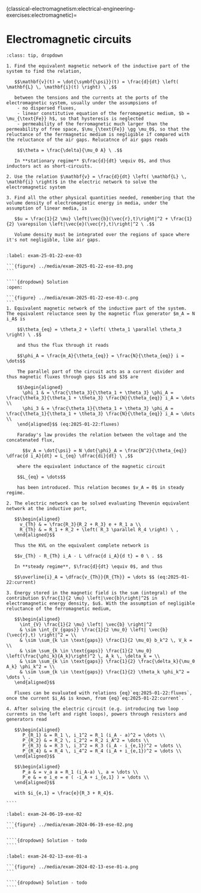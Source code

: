 (classical-electromagnetism:electrical-engineering-exercises:electromagnetic)=
# Electromagnetic circuits

```{admonition} Guidlines for solution
:class: tip, dropdown

1. Find the equivalent magnetic network of the inductive part of the system to find the relation,

   $$\mathbf{v}(t) = \dot{\symbf{\psi}}(t) = \frac{d}{dt} \left( \mathbf{L} \, \mathbf{i}(t) \right) \ ,$$

   between the tensions and the currents at the ports of the electromagnetic system, usually under the assumpsions of
    - no dispersed fluxes,
    - linear constitutive equation of the ferromagnetic medium, $b = \mu_{\text{Fe}} h$, so that hysteresis is neglected
    - permeability of the ferromagnetic much larger than the permeability of free space, $\mu_{\text{Fe}} \gg \mu_0$, so that the reluctance of the ferrmagnetic medium is negligible if compared with the reluctance of the air gaps. Relucatnce of air gaps reads

    $$\theta = \frac{\delta}{\mu_0 A} \ .$$

   In **stationary regime** $\frac{d}{dt} \equiv 0$, and thus inductors act as short-circuits.

2. Use the relation $\mathbf{v} = \frac{d}{dt} \left( \mathbf{L} \, \mathbf{i} \right)$ in the electric network to solve the electromagnetic system

3. Find all the other physical quantities needed, remembering that the volume density of electromagnetic energy in media, under the assumption of linear media, is

   $$u = \frac{1}{2 \mu} \left|\vec{b}(\vec{r},t)\right|^2 + \frac{1}{2} \varepsilon \left|\vec{e}(\vec{r},t)\right|^2 \ .$$

   Volume density must be integrated over the regions of space where it's not negligible, like air gaps.


```


`````{exercise} Exam 2025-01-22, Exercise 3.
:label: exam-25-01-22-exe-03

```{figure} ../media/exam-2025-01-22-ese-03.png
```

````{dropdown} Solution
:open:

```{figure} ../media/exam-2025-01-22-ese-03-c.png
```
1. Equivalent magnetic network of the inductive part of the system. The equivalent reluctance seen by the magnetic flux generator $m_A = N i_A$ is 

    $$\theta_{eq} = \theta_2 + \left( \theta_1 \parallel \theta_3 \right) \ .$$

    and thus the flux through it reads

    $$\phi_A = \frac{m_A}{\theta_{eq}} = \frac{N}{\theta_{eq}} i = \dots$$

    The parallel part of the circuit acts as a current divider and thus magnetic fluxes through gaps $1$ and $3$ are

    $$\begin{aligned}
      \phi_1 & = \frac{\theta_3}{\theta_1 + \theta_3} \phi_A = \frac{\theta_3}{\theta_1 + \theta_3} \frac{N}{\theta_{eq}} i_A = \dots \\
      \phi_3 & = \frac{\theta_1}{\theta_1 + \theta_3} \phi_A = \frac{\theta_1}{\theta_1 + \theta_3} \frac{N}{\theta_{eq}} i_A = \dots \\
    \end{aligned}$$ (eq:2025-01-22:fluxes)

    Faraday's law provides the relation between the voltage and the concatenated flux,

      $$v_A = \dot{\psi} = N \dot{\phi}_A = \frac{N^2}{\theta_{eq}} \dfrac{d i_A}{dt} = L_{eq} \dfrac{di}{dt} \ ,$$

    where the equivalent inductance of the magnetic circuit

    $$L_{eq} = \dots$$

    has been introduced. This relation becomes $v_A = 0$ in steady regime.

2. The electric network can be solved evaluating Thevenin equivalent network at the inductive port,

   $$\begin{aligned}
     v_{Th} & = \frac{R_3}{R_2 + R_3} e + R_1 a \\
     R_{Th} & = R_1 + R_2 + \left( R_3 \parallel R_4 \right) \ ,
   \end{aligned}$$

   Thus the KVL on the equivalent complete network is

   $$v_{Th} - R_{Th} i_A - L \dfrac{d i_A}{d t} = 0 \ . $$

   In **steady regime**, $\frac{d}{dt} \equiv 0$, and thus

   $$\overline{i}_A = \dfrac{v_{Th}}{R_{Th}} = \dots $$ (eq:2025-01-22:current)

3. Energy stored in the magnetic field is the sum (integral) of the contribution $\frac{1}{2 \mu} \left|\vec{b}\right|^2$ in electromagnetic energy density, $u$. With the assumption of negligible reluctance of the ferromagnetic medium, 

   $$\begin{aligned}
     \int_{V} \frac{1}{2 \mu} \left| \vec{b} \right|^2 
     & \sim \int_{V_{gaps}} \frac{1}{2 \mu_0} \left| \vec{b}(\vec{r},t) \right|^2 = \\
     & \sim \sum_{k \in \text{gaps}} \frac{1}{2 \mu_0} b_k^2 \, V_k = \\
     & \sim \sum_{k \in \text{gaps}} \frac{1}{2 \mu_0} \left(\frac{\phi_k}{A_k}\right)^2 \, A_k \, \delta_k = \\
     & \sim \sum_{k \in \text{gaps}} \frac{1}{2} \frac{\delta_k}{\mu_0 A_k} \phi_k^2 = \\
     & \sim \sum_{k \in \text{gaps}} \frac{1}{2} \theta_k \phi_k^2 = \dots \ .
   \end{aligned}$$

   Fluxes can be evaluated with relations {eq}`eq:2025-01-22:fluxes`, once the current $i_A$ is known, from {eq}`eq:2025-01-22:current`.

4. After solving the electric circuit (e.g. introducing two loop currents in the left and right loops), powers through resistors and generators read

   $$\begin{aligned}
      P_{R_1} & = R_1 \, i_1^2 = R_1 (i_A - a)^2 = \dots \\
      P_{R_2} & = R_2 \, i_2^2 = R_2 i_A^2 = \dots \\
      P_{R_3} & = R_3 \, i_3^2 = R_3 (i_A - i_{e,1})^2 = \dots \\
      P_{R_4} & = R_4 \, i_4^2 = R_4 (i_A + i_{e,1})^2 = \dots \\
   \end{aligned}$$

   $$\begin{aligned}
      P_a & = v_a a = R_1 (i_A-a) \, a = \dots \\
      P_e & = e i_e = e ( -i_A + i_{e,1} ) = \dots \\
   \end{aligned}$$

   with $i_{e,1} = \frac{e}{R_3 + R_4}$.

````

`````

`````{exercise} Exam 2024-06-19, Exercise 2.
:label: exam-24-06-19-exe-02

```{figure} ../media/exam-2024-06-19-ese-02.png
```

````{dropdown} Solution - todo
````

`````


`````{exercise} Exam 2024-02-13, Exercise 1a.
:label: exam-24-02-13-exe-01-a

```{figure} ../media/exam-2024-02-13-ese-01-a.png
```

````{dropdown} Solution - todo
````

`````



